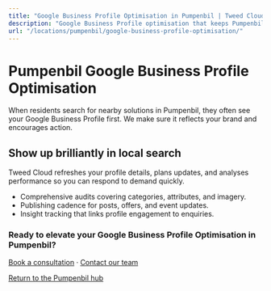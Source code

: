 ```yaml
---
title: "Google Business Profile Optimisation in Pumpenbil | Tweed Cloud"
description: "Google Business Profile optimisation that keeps Pumpenbil listings accurate and engaging."
url: "/locations/pumpenbil/google-business-profile-optimisation/"
---
```


# Pumpenbil Google Business Profile Optimisation

When residents search for nearby solutions in Pumpenbil, they often see your Google Business Profile first. We make sure it reflects your brand and encourages action.

## Show up brilliantly in local search

Tweed Cloud refreshes your profile details, plans updates, and analyses performance so you can respond to demand quickly.

- Comprehensive audits covering categories, attributes, and imagery.
- Publishing cadence for posts, offers, and event updates.
- Insight tracking that links profile engagement to enquiries.

### Ready to elevate your Google Business Profile Optimisation in Pumpenbil?

[Book a consultation](/consultation/) · [Contact our team](/contact/)

[Return to the Pumpenbil hub](/locations/pumpenbil/)
